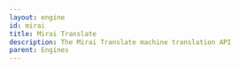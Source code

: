 ```yaml
---
layout: engine
id: mirai
title: Mirai Translate
description: The Mirai Translate machine translation API
parent: Engines
---
```

